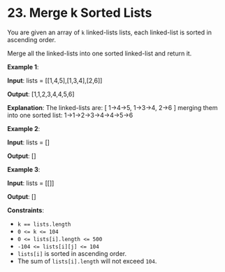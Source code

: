 <!-- @leetcode -->

# 23. Merge k Sorted Lists

You are given an array of `k` linked-lists lists, each linked-list is sorted in ascending order.

Merge all the linked-lists into one sorted linked-list and return it.

**Example 1**:

**Input**: lists = [[1,4,5],[1,3,4],[2,6]]

**Output**: [1,1,2,3,4,4,5,6]

**Explanation**: The linked-lists are:
[
  1->4->5,
  1->3->4,
  2->6
]
merging them into one sorted list:
1->1->2->3->4->4->5->6

**Example 2**:

**Input**: lists = []

**Output**: []

**Example 3**:

**Input**: lists = [[]]

**Output**: []

**Constraints**:

- `k == lists.length`
- `0 <= k <= 104`
- `0 <= lists[i].length <= 500`
- `-104 <= lists[i][j] <= 104`
- `lists[i]` is sorted in ascending order.
- The sum of `lists[i].length` will not exceed `104`.
